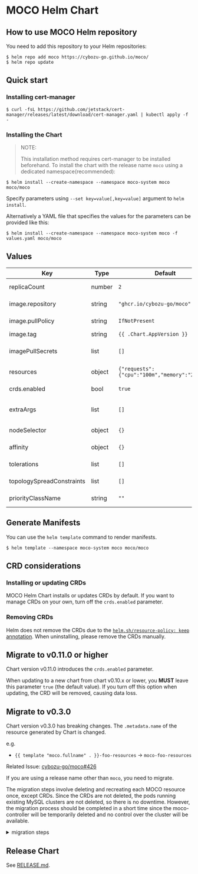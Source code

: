 # MOCO Helm Chart

## How to use MOCO Helm repository

You need to add this repository to your Helm repositories:

```console
$ helm repo add moco https://cybozu-go.github.io/moco/
$ helm repo update
```

## Quick start

### Installing cert-manager

```console
$ curl -fsL https://github.com/jetstack/cert-manager/releases/latest/download/cert-manager.yaml | kubectl apply -f -
```

### Installing the Chart

> NOTE:
>
> This installation method requires cert-manager to be installed beforehand.
> To install the chart with the release name `moco` using a dedicated namespace(recommended):

```console
$ helm install --create-namespace --namespace moco-system moco moco/moco
```

Specify parameters using `--set key=value[,key=value]` argument to `helm install`.

Alternatively a YAML file that specifies the values for the parameters can be provided like this:

```console
$ helm install --create-namespace --namespace moco-system moco -f values.yaml moco/moco
```

## Values

| Key                       | Type   | Default                                       | Description                                                      |
| ------------------------- | ------ | --------------------------------------------- | ---------------------------------------------------------------- |
| replicaCount              | number | `2`                                           | Number of controller replicas.                                   |
| image.repository          | string | `"ghcr.io/cybozu-go/moco"`                    | MOCO image repository to use.                                    |
| image.pullPolicy          | string | `IfNotPresent`                                | MOCO image pulling policy.                                       |
| image.tag                 | string | `{{ .Chart.AppVersion }}`                     | MOCO image tag to use.                                           |
| imagePullSecrets          | list   | `[]`                                          | Secrets for pulling MOCO image from private repository.          |
| resources                 | object | `{"requests":{"cpu":"100m","memory":"20Mi"}}` | resources used by moco-controller.                               |
| crds.enabled              | bool   | `true`                                        | Install and update CRDs as part of the Helm chart.               |
| extraArgs                 | list   | `[]`                                          | Additional command line flags to pass to moco-controller binary. |
| nodeSelector              | object | `{}`                                          | nodeSelector used by moco-controller.                            |
| affinity                  | object | `{}`                                          | affinity used by moco-controller.                                |
| tolerations               | list   | `[]`                                          | tolerations used by moco-controller.                             |
| topologySpreadConstraints | list   | `[]`                                          | topologySpreadConstraints used by moco-controller.               |
| priorityClassName         | string | `""`                                          | PriorityClass used by moco-controller.                           |

## Generate Manifests

You can use the `helm template` command to render manifests.

```console
$ helm template --namespace moco-system moco moco/moco
```

## CRD considerations

### Installing or updating CRDs

MOCO Helm Chart installs or updates CRDs by default. If you want to manage CRDs on your own, turn off the `crds.enabled` parameter.

### Removing CRDs

Helm does not remove the CRDs due to the [`helm.sh/resource-policy: keep` annotation](https://helm.sh/docs/howto/charts_tips_and_tricks/#tell-helm-not-to-uninstall-a-resource).
When uninstalling, please remove the CRDs manually.

## Migrate to v0.11.0 or higher

Chart version v0.11.0 introduces the `crds.enabled` parameter.

When updating to a new chart from chart v0.10.x or lower, you **MUST** leave this parameter `true` (the default value).
If you turn off this option when updating, the CRD will be removed, causing data loss.

## Migrate to v0.3.0

Chart version v0.3.0 has breaking changes.
The `.metadata.name` of the resource generated by Chart is changed.

e.g.

* `{{ template "moco.fullname" . }}-foo-resources` -> `moco-foo-resources`

Related Issue: [cybozu-go/moco#426](https://github.com/cybozu-go/moco/issues/426)

If you are using a release name other than `moco`, you need to migrate.

The migration steps involve deleting and recreating each MOCO resource once, except CRDs.
Since the CRDs are not deleted, the pods running existing MySQL clusters are not deleted, so there is no downtime.
However, the migration process should be completed in a short time since the moco-controller will be temporarily deleted and no control over the cluster will be available.

<details>

<summary>migration steps</summary>

1. Show the installed chart

    ```console
    $ helm list -n <YOUR NAMESPACE>
    NAME    NAMESPACE       REVISION        UPDATED                                 STATUS          CHART           APP VERSION
    moco    moco-system     1               2022-08-17 11:28:23.418752 +0900 JST    deployed        moco-0.2.3      0.12.1
    ```

2. Render the manifests

    ```console
    $ helm template --namespace moco-system --version <YOUR CHART VERSION> <YOUR INSTALL NAME> moco/moco > render.yaml
    ```

3. Setup kustomize

    ```console
    $ cat > kustomization.yaml <<'EOF'
    resources:
      - render.yaml
    patches:
      - crd-patch.yaml
    EOF

    $ cat > crd-patch.yaml <<'EOF'
    $patch: delete
    apiVersion: apiextensions.k8s.io/v1
    kind: CustomResourceDefinition
    metadata:
      name: backuppolicies.moco.cybozu.com
    ---
    $patch: delete
    apiVersion: apiextensions.k8s.io/v1
    kind: CustomResourceDefinition
    metadata:
      name: mysqlclusters.moco.cybozu.com
    EOF
    ```

4. Delete resources

    ```console
    $ kustomize build ./ | kubectl delete -f -
    serviceaccount "moco-controller-manager" deleted
    role.rbac.authorization.k8s.io "moco-leader-election-role" deleted
    clusterrole.rbac.authorization.k8s.io "moco-backuppolicy-editor-role" deleted
    clusterrole.rbac.authorization.k8s.io "moco-backuppolicy-viewer-role" deleted
    clusterrole.rbac.authorization.k8s.io "moco-manager-role" deleted
    clusterrole.rbac.authorization.k8s.io "moco-mysqlcluster-editor-role" deleted
    clusterrole.rbac.authorization.k8s.io "moco-mysqlcluster-viewer-role" deleted
    rolebinding.rbac.authorization.k8s.io "moco-leader-election-rolebinding" deleted
    clusterrolebinding.rbac.authorization.k8s.io "moco-manager-rolebinding" deleted
    service "moco-webhook-service" deleted
    deployment.apps "moco-controller" deleted
    certificate.cert-manager.io "moco-controller-grpc" deleted
    certificate.cert-manager.io "moco-grpc-ca" deleted
    certificate.cert-manager.io "moco-serving-cert" deleted
    issuer.cert-manager.io "moco-grpc-issuer" deleted
    issuer.cert-manager.io "moco-selfsigned-issuer" deleted
    mutatingwebhookconfiguration.admissionregistration.k8s.io "moco-mutating-webhook-configuration" deleted
    validatingwebhookconfiguration.admissionregistration.k8s.io "moco-validating-webhook-configuration" deleted
    ```

5. Delete Secret

    ```console
    $ kubectl delete secret sh.helm.release.v1.<YOUR INSTALL NAME>.v1 -n <YOUR NAMESPACE>
    ```

6. Re-install the v0.3.0 chart

    ```console
    $ helm install --create-namespace --namespace moco-system --version 0.3.0 moco moco/moco
    ```

</details>

## Release Chart

See [RELEASE.md](../../RELEASE.md#bump-chart-version).
